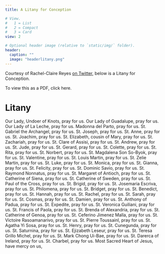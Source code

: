 ```yaml
---
title: A Litany for Conception 

# View.
#   1 = List
#   2 = Compact
#   3 = Card
view: 2

# Optional header image (relative to `static/img/` folder).
header:
  caption: ""
  image: "headerlitany.png"
---
```


Courtesy of Rachel-Claire Reyes [on Twitter](https://web.archive.org/web/20200722190036/https://twitter.com/misstrinity3n1/status/1285716584011571200), below is a Litany for Conception. 

To view this as a PDF, click here. 

# Litany 


Our Lady, Undoer of Knots, 		pray for us.
Our Lady of Guadalupe, 			pray for us.
Our Lady of La Leche, 			pray for us.
Madonna del Parto, 			pray for us.
St. Gabriel the Archangel, 			pray for us.
St. Joseph, 				pray for us.
St. Anne, 				pray for us.
St. Joachim, 				pray for us.
St. Elizabeth, cousin of Mary, 		pray for us.
St. Zachariah, 				pray for us.
St. Clare of Assisi, 			pray for us.
St. Andrew, 				pray for us.
St. Jude, 				pray for us.
St. Gerard, 				pray for us. 
St. Colette, 				pray for us.
St. Rita, 					pray for us.
St. Norbert, 				pray for us.
St. Magdalena Son So-Byok, 		pray for us.
St. Valentine, 				pray for us.
St. Louis Martin, 				pray for us.
St. Zelie Martin, 				pray for us.
St. Luke, 				pray for us.
St. Monica, 				pray for us.
St. Gianna, 				pray for us.
St. Felicity, 				pray for us.
St. Dominic Savio, 			pray for us.
St. Raymond Nonnatus, 			pray for us. 
St. Margaret of Antioch, 			pray for us.
St. Catherine of Siena, 			pray for us.
St. Catherine of Sweden, 			pray for us.
St. Paul of the Cross, 			pray for us.
St. Brigid, 				pray for us.
St. Josemaria Escriva, 			pray for us.
St. Philomena, 				pray for us.
St. Bridget, 				pray for us.
St. Benedict, 				pray for us.
St. Hannah, 				pray for us.
St. Rachel, 				pray for us.
St. Sarah, 				pray for us.
St. Cosmas, 				pray for us.
St. Damien, 				pray for us.
St. Anthony of Padua, 			pray for us.
St. Expedite, 				pray for us.
St. Veronica Guiliani, 			pray for us.
St. Francis of Paola, 			pray for us.
St. Brenda of Alexandria, 			pray for us.
St. Catherine of Genoa, 			pray for us.
St. Ceferino Jimenez Malla, 		pray for us.
St. Victoire Rasoamanarivo, 		pray for us.
St. Pierre Toussainl, 			pray for us.
St. Agatha Yi Sosa, 			pray for us.
St. Henry, 				pray for us.
St. Cunegunda, 				pray for us.
St. Saturnina, 				pray for us.
St. Ejizabeth Leseur, 			pray for us.
St. Teresa Grillo Michel, 			pray for us.
St. Mark Chong Ui-Bae, 			pray for us.
St. Darerca of Ireland, 			pray for us.
St. Charbel, 				pray for us.
Most Sacred Heart of Jesus, 		have mercy on us,
